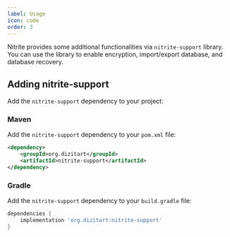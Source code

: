 ```yaml
---
label: Usage
icon: code
order: 3
---
```


Nitrite provides some additional functionalities via `nitrite-support` library. You can use the library to enable encryption, import/export database, and database recovery.

## Adding nitrite-support

Add the `nitrite-support` dependency to your project:

### Maven

Add the `nitrite-support` dependency to your `pom.xml` file:

```xml
<dependency>
    <groupId>org.dizitart</groupId>
    <artifactId>nitrite-support</artifactId>
</dependency>
```

### Gradle

Add the `nitrite-support` dependency to your `build.gradle` file:

```groovy
dependencies {
    implementation 'org.dizitart:nitrite-support'
}
```